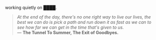 working quietly on ████.


<!--QUOTE_START-->
> *At the end of the day, there's no one right way to live our lives, the best we can do is pick a path and run down it as fast as we can to see how far we can get in the time that's given to us.*  
> — **The Tunnel To Summer, The Exit of Goodbyes.**
<!--QUOTE_END-->
<!-- last updated: 2025-10-12T08:34:46.388001+00:00 -->
